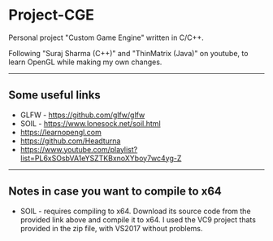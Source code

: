 # Project-CGE
Personal project "Custom Game Engine" written in C/C++.

Following "Suraj Sharma (C++)" and "ThinMatrix (Java)" on youtube, to learn OpenGL while making my own changes.

---
## Some useful links
- GLFW - https://github.com/glfw/glfw
- SOIL - https://www.lonesock.net/soil.html
- https://learnopengl.com
- https://github.com/Headturna
- https://www.youtube.com/playlist?list=PL6xSOsbVA1eYSZTKBxnoXYboy7wc4yg-Z


---
## Notes in case you want to compile to x64
- SOIL - requires compiling to x64. Download its source code from the provided link above and compile it to x64. I used the VC9 project thats provided in the zip file, with VS2017 without problems.